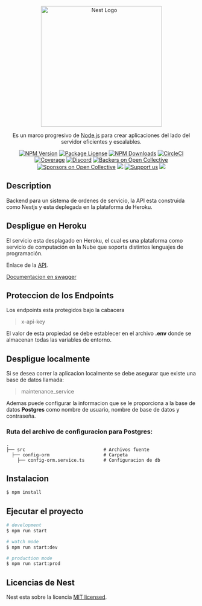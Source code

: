 <p align="center">
  <a href="http://nestjs.com/" target="blank"><img src="https://nestjs.com/img/logo_text.svg" width="320" alt="Nest Logo" /></a>
</p>

[circleci-image]: https://img.shields.io/circleci/build/github/nestjs/nest/master?token=abc123def456
[circleci-url]: https://circleci.com/gh/nestjs/nest

  <p align="center">Es un marco progresivo de <a href="http://nodejs.org" target="_blank">Node.js</a> para crear aplicaciones del lado del servidor eficientes y escalables.</p>
    <p align="center">
<a href="https://www.npmjs.com/~nestjscore" target="_blank"><img src="https://img.shields.io/npm/v/@nestjs/core.svg" alt="NPM Version" /></a>
<a href="https://www.npmjs.com/~nestjscore" target="_blank"><img src="https://img.shields.io/npm/l/@nestjs/core.svg" alt="Package License" /></a>
<a href="https://www.npmjs.com/~nestjscore" target="_blank"><img src="https://img.shields.io/npm/dm/@nestjs/common.svg" alt="NPM Downloads" /></a>
<a href="https://circleci.com/gh/nestjs/nest" target="_blank"><img src="https://img.shields.io/circleci/build/github/nestjs/nest/master" alt="CircleCI" /></a>
<a href="https://coveralls.io/github/nestjs/nest?branch=master" target="_blank"><img src="https://coveralls.io/repos/github/nestjs/nest/badge.svg?branch=master#9" alt="Coverage" /></a>
<a href="https://discord.gg/G7Qnnhy" target="_blank"><img src="https://img.shields.io/badge/discord-online-brightgreen.svg" alt="Discord"/></a>
<a href="https://opencollective.com/nest#backer" target="_blank"><img src="https://opencollective.com/nest/backers/badge.svg" alt="Backers on Open Collective" /></a>
<a href="https://opencollective.com/nest#sponsor" target="_blank"><img src="https://opencollective.com/nest/sponsors/badge.svg" alt="Sponsors on Open Collective" /></a>
  <a href="https://paypal.me/kamilmysliwiec" target="_blank"><img src="https://img.shields.io/badge/Donate-PayPal-ff3f59.svg"/></a>
    <a href="https://opencollective.com/nest#sponsor"  target="_blank"><img src="https://img.shields.io/badge/Support%20us-Open%20Collective-41B883.svg" alt="Support us"></a>
  <a href="https://twitter.com/nestframework" target="_blank"><img src="https://img.shields.io/twitter/follow/nestframework.svg?style=social&label=Follow"></a>
</p>
  <!--[![Backers on Open Collective](https://opencollective.com/nest/backers/badge.svg)](https://opencollective.com/nest#backer)
  [![Sponsors on Open Collective](https://opencollective.com/nest/sponsors/badge.svg)](https://opencollective.com/nest#sponsor)-->

## Description

Backend para un sistema de ordenes de servicio, la API esta construida como Nestjs y esta deplegada en
la plataforma de Heroku.

## Despligue en Heroku
El servicio esta desplagado en Heroku, el cual es una plataforma como servicio de computación en la Nube que soporta distintos lenguajes de programación. 

Enlace de la [API](https://maintenanceservices.herokuapp.com/).

[Documentacion en swagger](https://maintenanceservices.herokuapp.com/api/)

## Proteccion de los Endpoints
Los endpoints esta protegidos bajo la cabacera 
> x-api-key

El valor de esta propiedad se debe establecer en el archivo **.env** donde se almacenan todas las variables de entorno.

## Despligue localmente
Si se desea correr la aplicacion localmente se debe asegurar que existe una base de datos llamada:

> maintenance_service

Ademas puede configurar la informacion que se le proporciona a la base de datos **Postgres** como nombre de usuario, nombre de base de datos y contraseña.

### Ruta del archivo de configuracion para **Postgres**:
    .
    ├── src                             # Archivos fuente
      ├── config-orm                    # Carpeta
        ├── config-orm.service.ts       # Configuracion de db


## Instalacion

```bash
$ npm install
```

## Ejecutar el proyecto

```bash
# development
$ npm run start

# watch mode
$ npm run start:dev

# production mode
$ npm run start:prod
```

## Licencias de Nest

Nest esta sobre la licencia [MIT licensed](LICENSE).
